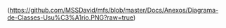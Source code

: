 (https://github.com/MSSDavid/mfs/blob/master/Docs/Anexos/Diagrama-de-Classes-Usu%C3%A1rio.PNG?raw=true)
